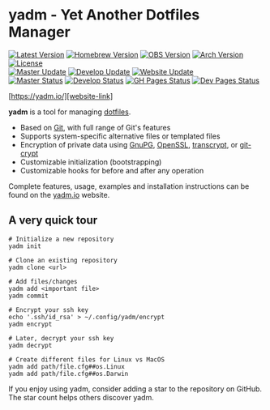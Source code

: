 # yadm - Yet Another Dotfiles Manager

[![Latest Version][releases-badge]][releases-link]
[![Homebrew Version][homebrew-badge]][homebrew-link]
[![OBS Version][obs-badge]][obs-link]
[![Arch Version][arch-badge]][arch-link]
[![License][license-badge]][license-link]<br />
[![Master Update][master-date]][master-commits]
[![Develop Update][develop-date]][develop-commits]
[![Website Update][website-date]][website-commits]<br />
[![Master Status][master-badge]][workflow-master]
[![Develop Status][develop-badge]][workflow-develop]
[![GH Pages Status][gh-pages-badge]][workflow-gh-pages]
[![Dev Pages Status][dev-pages-badge]][workflow-dev-pages]

[https://yadm.io/][website-link]

**yadm** is a tool for managing [dotfiles][].

* Based on [Git][], with full range of Git's features
* Supports system-specific alternative files or templated files
* Encryption of private data using [GnuPG][], [OpenSSL][], [transcrypt][], or
  [git-crypt][]
* Customizable initialization (bootstrapping)
* Customizable hooks for before and after any operation

Complete features, usage, examples and installation instructions can be found on
the [yadm.io][website-link] website.

## A very quick tour

    # Initialize a new repository
    yadm init

    # Clone an existing repository
    yadm clone <url>

    # Add files/changes
    yadm add <important file>
    yadm commit

    # Encrypt your ssh key
    echo '.ssh/id_rsa' > ~/.config/yadm/encrypt
    yadm encrypt

    # Later, decrypt your ssh key
    yadm decrypt

    # Create different files for Linux vs MacOS
    yadm add path/file.cfg##os.Linux
    yadm add path/file.cfg##os.Darwin

If you enjoy using yadm, consider adding a star to the repository on GitHub.
The star count helps others discover yadm.

[Git]: https://git-scm.com/
[GnuPG]: https://gnupg.org/
[OpenSSL]: https://www.openssl.org/
[arch-badge]: https://img.shields.io/archlinux/v/extra/any/yadm
[arch-link]: https://archlinux.org/packages/extra/any/yadm/
[dev-pages-badge]: https://img.shields.io/github/actions/workflow/status/yadm-dev/yadm/test.yml?branch=dev-pages
[develop-badge]: https://img.shields.io/github/actions/workflow/status/yadm-dev/yadm/test.yml?branch=develop
[develop-commits]: https://github.com/yadm-dev/yadm/commits/develop
[develop-date]: https://img.shields.io/github/last-commit/yadm-dev/yadm/develop.svg?label=develop
[dotfiles]: https://en.wikipedia.org/wiki/Hidden_file_and_hidden_directory
[gh-pages-badge]: https://img.shields.io/github/actions/workflow/status/yadm-dev/yadm/test.yml?branch=gh-pages
[git-crypt]: https://github.com/AGWA/git-crypt
[homebrew-badge]: https://img.shields.io/homebrew/v/yadm.svg
[homebrew-link]: https://formulae.brew.sh/formula/yadm
[license-badge]: https://img.shields.io/github/license/yadm-dev/yadm.svg
[license-link]: https://github.com/yadm-dev/yadm/blob/master/LICENSE
[master-badge]: https://img.shields.io/github/actions/workflow/status/yadm-dev/yadm/test.yml?branch=master
[master-commits]: https://github.com/yadm-dev/yadm/commits/master
[master-date]: https://img.shields.io/github/last-commit/yadm-dev/yadm/master.svg?label=master
[obs-badge]: https://img.shields.io/badge/OBS-v3.2.2-blue
[obs-link]: https://software.opensuse.org//download.html?project=home%3ATheLocehiliosan%3Ayadm&package=yadm
[releases-badge]: https://img.shields.io/github/tag/yadm-dev/yadm.svg?label=latest+release
[releases-link]: https://github.com/yadm-dev/yadm/releases
[transcrypt]: https://github.com/elasticdog/transcrypt
[website-commits]: https://github.com/yadm-dev/yadm/commits/gh-pages
[website-date]: https://img.shields.io/github/last-commit/yadm-dev/yadm/gh-pages.svg?label=website
[website-link]: https://yadm.io/
[workflow-dev-pages]: https://github.com/yadm-dev/yadm/actions?query=workflow%3a%22test+site%22+branch%3adev-pages
[workflow-develop]: https://github.com/yadm-dev/yadm/actions?query=workflow%3ATests+branch%3Adevelop
[workflow-gh-pages]: https://github.com/yadm-dev/yadm/actions?query=workflow%3a%22test+site%22+branch%3agh-pages
[workflow-master]: https://github.com/yadm-dev/yadm/actions?query=workflow%3ATests+branch%3Amaster
